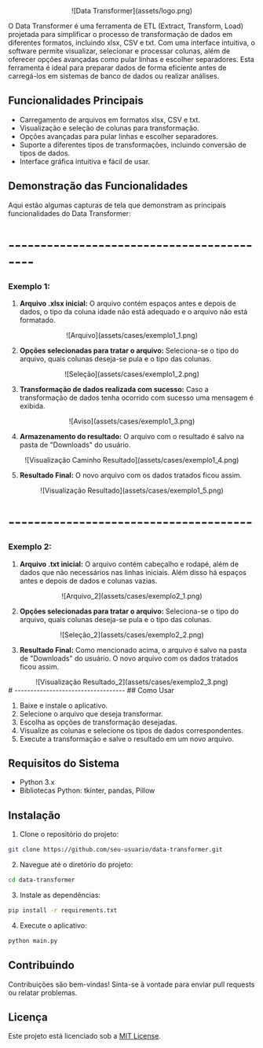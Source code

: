 <div style="text-align:center">
    ![Data Transformer](assets/logo.png)
</div>

O Data Transformer é uma ferramenta de ETL (Extract, Transform, Load) projetada para simplificar o processo de transformação de dados em diferentes formatos, incluindo xlsx, CSV e txt. Com uma interface intuitiva, o software permite visualizar, selecionar e processar colunas, além de oferecer opções avançadas como pular linhas e escolher separadores. Esta ferramenta é ideal para preparar dados de forma eficiente antes de carregá-los em sistemas de banco de dados ou realizar análises.

## Funcionalidades Principais

- Carregamento de arquivos em formatos xlsx, CSV e txt.
- Visualização e seleção de colunas para transformação.
- Opções avançadas para pular linhas e escolher separadores.
- Suporte a diferentes tipos de transformações, incluindo conversão de tipos de dados.
- Interface gráfica intuitiva e fácil de usar.

## Demonstração das Funcionalidades

Aqui estão algumas capturas de tela que demonstram as principais funcionalidades do Data Transformer:

# ------------------------------------------
### Exemplo 1:
1. **Arquivo .xlsx inicial:**
O arquivo contém espaços antes e depois de dados, o tipo da coluna idade não está adequado e o arquivo não está formatado.

<div style="text-align:center">
    ![Arquivo](assets/cases/exemplo1_1.png)
</div>

2. **Opções selecionadas para tratar o arquivo:**
Seleciona-se o tipo do arquivo, quais colunas deseja-se pula e o tipo das colunas.
<div style="text-align:center">
    ![Seleção](assets/cases/exemplo1_2.png)
</div>

3. **Transformação de dados realizada com sucesso:**
Caso a transformação de dados tenha ocorrido com sucesso uma mensagem é exibida.

<div style="text-align:center">
    ![Aviso](assets/cases/exemplo1_3.png)
</div>

4. **Armazenamento do resultado:**
O arquivo com o resultado é salvo na pasta de "Downloads" do usuário. 

<div style="text-align:center">
    ![Visualização Caminho Resultado](assets/cases/exemplo1_4.png)
</div>

5. **Resultado Final:**
O novo arquivo com os dados tratados ficou assim.

<div style="text-align:center">
    ![Visualização Resultado](assets/cases/exemplo1_5.png)
</div>

# --------------------------------------
### Exemplo 2:
1. **Arquivo .txt inicial:**
O arquivo contém cabeçalho e rodapé, além de dados que não necessários nas linhas iniciais. Além disso há espaços antes e depois de dados e colunas vazias.

<div style="text-align:center">
    ![Arquivo_2](assets/cases/exemplo2_1.png)
</div>

2. **Opções selecionadas para tratar o arquivo:**
Seleciona-se o tipo do arquivo, quais colunas deseja-se pula e o tipo das colunas.

<div style="text-align:center">
    ![Seleção_2](assets/cases/exemplo2_2.png)
</div>

3. **Resultado Final:**
Como mencionado acima, o arquivo é salvo na pasta de "Downloads" do usuário.
O novo arquivo com os dados tratados ficou assim.

<div style="text-align:center">
    ![Visualização Resultado_2](assets/cases/exemplo2_3.png)
</div>
# -----------------------------------
## Como Usar

1. Baixe e instale o aplicativo.
2. Selecione o arquivo que deseja transformar.
3. Escolha as opções de transformação desejadas.
4. Visualize as colunas e selecione os tipos de dados correspondentes.
5. Execute a transformação e salve o resultado em um novo arquivo.

## Requisitos do Sistema

- Python 3.x
- Bibliotecas Python: tkinter, pandas, Pillow

## Instalação

1. Clone o repositório do projeto:

```bash
git clone https://github.com/seu-usuario/data-transformer.git
```

2. Navegue até o diretório do projeto:

```bash
cd data-transformer
```

3. Instale as dependências:

```bash
pip install -r requirements.txt
```

4. Execute o aplicativo:

```bash
python main.py
```

## Contribuindo

Contribuições são bem-vindas! Sinta-se à vontade para enviar pull requests ou relatar problemas.

## Licença

Este projeto está licenciado sob a [MIT License](LICENSE).